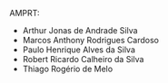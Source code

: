 AMPRT:
- Arthur Jonas de Andrade Silva
- Marcos Anthony Rodrigues Cardoso
- Paulo Henrique Alves da Silva
- Robert Ricardo Calheiro da Silva
- Thiago Rogério de Melo
